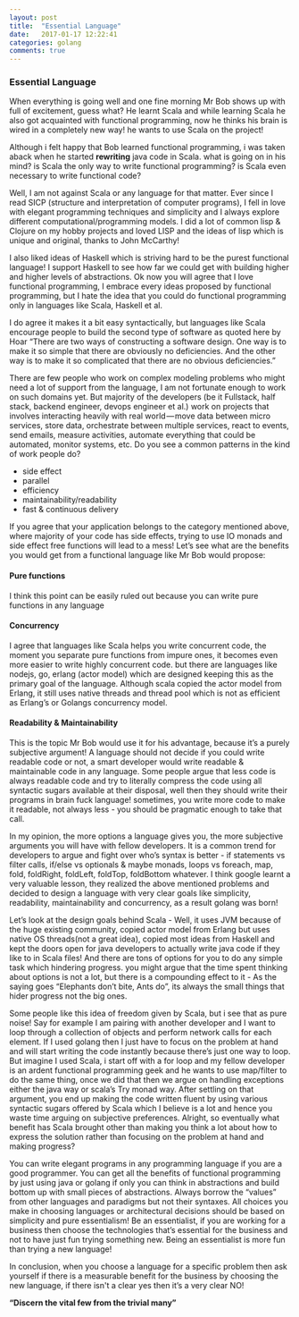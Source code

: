 ```yaml
---
layout: post
title:  "Essential Language"
date:   2017-01-17 12:22:41
categories: golang
comments: true
---
```

<h3>Essential Language</h3>

When everything is going well and one fine morning Mr Bob shows up with full of excitement, guess what? He learnt Scala and while learning Scala he also got acquainted with functional programming, now he thinks his brain is wired in a completely new way! he wants to use Scala on the project!

Although i felt happy that Bob learned functional programming, i was taken aback when he started <b>rewriting</b> java code in Scala. what is going on in his mind? is Scala the only way to write functional programming? is Scala even necessary to write functional code?

Well, I am not against Scala or any language for that matter. Ever since I read SICP (structure and interpretation of computer programs), I fell in love with elegant programming techniques and simplicity and I always explore different computational/programming models. I did a lot of common lisp & Clojure on my hobby projects and loved LISP and the ideas of lisp which is unique and original, thanks to John McCarthy!


I also liked ideas of Haskell which is striving hard to be the purest functional language! I support Haskell to see how far we could get with building higher and higher levels of abstractions.
Ok now you will agree that I love functional programming, I embrace every ideas proposed by functional programming, but I hate the idea that you could do functional programming only in languages like Scala, Haskell et al.

I do agree it makes it a bit easy syntactically, but languages like Scala encourage people to build the second type of software as quoted here by Hoar “There are two ways of constructing a software design. One way is to make it so simple that there are obviously no deficiencies. And the other way is to make it so complicated that there are no obvious deficiencies.”

There are few people who work on complex modeling problems who might need a lot of support from the language, I am not fortunate enough to work on such domains yet. But majority of the developers (be it Fullstack, half stack, backend engineer, devops engineer et al.) work on projects that involves interacting heavily with real world — move data between micro services, store data, orchestrate between multiple services, react to events, send emails, measure activities, automate everything that could be automated, monitor systems, etc.
Do you see a common patterns in the kind of work people do?

<ul>
<li>side effect
<li>parallel
<li>efficiency
<li>maintainability/readability
<li>fast & continuous delivery
</ul>


If you agree that your application belongs to the category mentioned above, where majority of your code has side effects, trying to use IO monads and side effect free functions will lead to a mess!
Let’s see what are the benefits you would get from a functional language like Mr Bob would propose:

<h4>Pure functions</h4>

I think this point can be easily ruled out because you can write pure functions in any language


<h4>Concurrency</h4>

I agree that languages like Scala helps you write concurrent code, the moment you separate pure functions from impure ones, it becomes even more easier to write highly concurrent code. but there are languages like nodejs, go, erlang (actor model) which are designed keeping this as the primary goal of the language. Although scala copied the actor model from Erlang, it still uses native threads and thread pool which is not as efficient as Erlang’s or Golangs concurrency model.


<h4>Readability & Maintainability</h4>

This is the topic Mr Bob would use it for his advantage, because it’s a purely subjective argument!
A language should not decide if you could write readable code or not, a smart developer would write readable & maintainable code in any language. Some people argue that less code is always readable code and try to literally compress the code using all syntactic sugars available at their disposal, well then they should write their programs in brain fuck language! sometimes, you write more code to make it readable, not always less - you should be pragmatic enough to take that call.

In my opinion, the more options a language gives you, the more subjective arguments you will have with fellow developers. It is a common trend for developers to argue and fight over who’s syntax is better - if statements vs filter calls, if/else vs optionals & maybe monads, loops vs foreach, map, fold, foldRight, foldLeft, foldTop, foldBottom whatever.
I think google learnt a very valuable lesson, they realized the above mentioned problems and decided to design a language with very clear goals like simplicity, readability, maintainability and concurrency, as a result golang was born!

Let’s look at the design goals behind Scala - Well, it uses JVM because of the huge existing community, copied actor model from Erlang but uses native OS threads(not a great idea), copied most ideas from Haskell and kept the doors open for java developers to actually write java code if they like to in Scala files! And there are tons of options for you to do any simple task which hindering progress. you might argue that the time spent thinking about options is not a lot, but there is a compounding effect to it - As the saying goes “Elephants don’t bite, Ants do”, its always the small things that hider progress not the big ones.

Some people like this idea of freedom given by Scala, but i see that as pure noise! Say for example I am pairing with another developer and I want to loop through a collection of objects and perform network calls for each element. If I used golang then I just have to focus on the problem at hand and will start writing the code instantly because there’s just one way to loop. But imagine I used Scala, i start off with a for loop and my fellow developer is an ardent functional programming geek and he wants to use map/filter to do the same thing, once we did that then we argue on handling exceptions either the java way or scala’s Try monad way. After settling on that argument, you end up making the code written fluent by using various syntactic sugars offered by Scala which I believe is a lot and hence you waste time arguing on subjective preferences. Alright, so eventually what benefit has Scala brought other than making you think a lot about how to express the solution rather than focusing on the problem at hand and making progress?

You can write elegant programs in any programming language if you are a good programmer. You can get all the benefits of functional programming by just using java or golang if only you can think in abstractions and build bottom up with small pieces of abstractions. Always borrow the “values” from other languages and paradigms but not their syntaxes.
All choices you make in choosing languages or architectural decisions should be based on simplicity and pure essentialism! Be an essentialist, if you are working for a business then choose the technologies that’s essential for the business and not to have just fun trying something new. Being an essentialist is more fun than trying a new language!


In conclusion, when you choose a language for a specific problem then ask yourself if there is a measurable benefit for the business by choosing the new language, if there isn't a clear yes then it’s a very clear NO!


<b>“Discern the vital few from the trivial many”</b>

